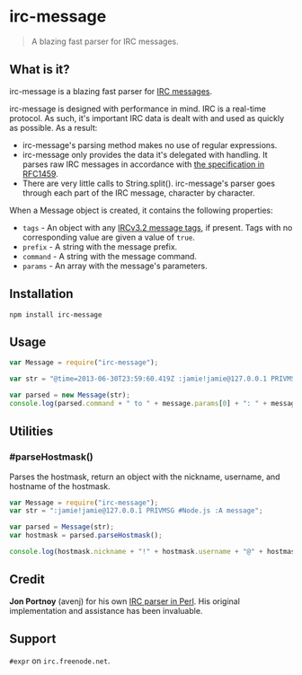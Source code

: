 # irc-message
> A blazing fast parser for IRC messages.

## What is it?

irc-message is a blazing fast parser for [IRC messages](http://tools.ietf.org/html/rfc2812#section-2.3.1). 

irc-message is designed with performance in mind. IRC is a real-time protocol. As such, it's important IRC data is dealt with and used as quickly as possible. As a result:

- irc-message's parsing method makes no use of regular expressions.
- irc-message only provides the data it's delegated with handling. It parses raw IRC messages in accordance with [the specification in RFC1459](http://tools.ietf.org/html/rfc2812#section-2.3.1).
- There are very little calls to String.split(). irc-message's parser goes through each part of the IRC message, character by character.

When a Message object is created, it contains the following properties:

- `tags` - An object with any [IRCv3.2 message tags](http://ircv3.org/specification/message-tags-3.2), if present. Tags with no corresponding value are given a value of `true`.
- `prefix` - A string with the message prefix.
- `command` - A string with the message command.
- `params` - An array with the message's parameters.

## Installation

`npm install irc-message`

## Usage

```JavaScript
var Message = require("irc-message");

var str = "@time=2013-06-30T23:59:60.419Z :jamie!jamie@127.0.0.1 PRIVMSG #Node.js :Hello! I was just  browsing for Node.js help, found this channel.";

var parsed = new Message(str);
console.log(parsed.command + " to " + message.params[0] + ": " + message.params[1]);
```

## Utilities

### #parseHostmask()

Parses the hostmask, return an object with the nickname, username, and hostname of the hostmask.

```JavaScript
var Message = require("irc-message");
var str = ":jamie!jamie@127.0.0.1 PRIVMSG #Node.js :A message";

var parsed = Message(str);
var hostmask = parsed.parseHostmask();

console.log(hostmask.nickname + "!" + hostmask.username + "@" + hostmask.hostname);
```

## Credit

**Jon Portnoy** (avenj) for his own [IRC parser in Perl](http://metacpan.org/release/POE-Filter-IRCv3). His original implementation and assistance has been invaluable.

## Support

`#expr` on `irc.freenode.net`.
